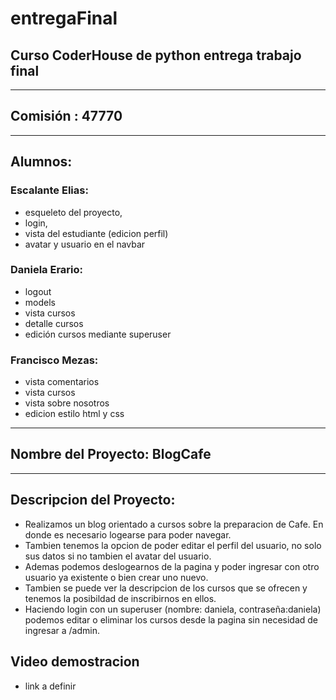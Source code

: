 # entregaFinal
## Curso CoderHouse de python entrega trabajo final
-------
## **Comisión** : 47770
-------
## **Alumnos**:   
### Escalante Elias:


 - esqueleto del proyecto, 
 - login, 
 - vista del estudiante (edicion perfil)
 - avatar y usuario en el navbar


 ### Daniela Erario:


- logout
- models
- vista cursos
- detalle cursos
- edición cursos mediante superuser


 ### Francisco Mezas: 


- vista comentarios
- vista cursos
- vista sobre nosotros
- edicion estilo html y css


--------

## Nombre del Proyecto: BlogCafe
--------
## **Descripcion del Proyecto**:
- Realizamos un blog orientado a cursos sobre la preparacion de Cafe. En donde es necesario logearse para poder navegar.
- Tambien tenemos la opcion de poder editar el perfil del usuario, no solo sus datos si no tambien el avatar del usuario. 
- Ademas podemos deslogearnos de la pagina y poder ingresar con otro usuario ya existente o bien crear uno nuevo.
- Tambien se puede ver la descripcion de los cursos que se ofrecen y tenemos la posibildad de inscribirnos en ellos.
- Haciendo login con un superuser (nombre: daniela, contraseña:daniela) podemos editar o eliminar los cursos desde la pagina sin necesidad de ingresar a /admin.

## Video demostracion
- link a definir
